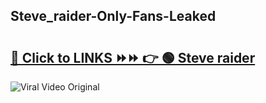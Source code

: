 
 ## Steve_raider-Only-Fans-Leaked

# <h2><a href="https://clipsfans.com/Steve_raider&ref=git">🔗 Click to LINKS ⏩⏩ 👉 🟢 Steve raider </a></h2>

<a href="https://clipsfans.com/Steve_raider&ref=git" rel="nofollow" data-target="animated-image.originalLink"><img src="https://i.ibb.co.com/xMMVF88/686577567.gif" alt="Viral Video Original" style="max-width: 100%; display: inline-block;" data-target="animated-image.originalImage"></a>
